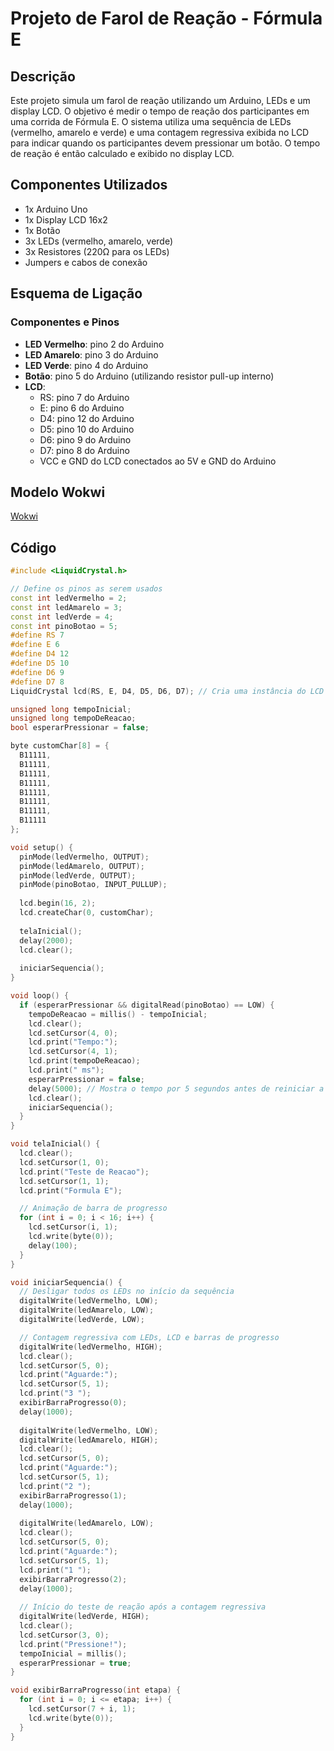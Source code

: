 # Projeto de Farol de Reação - Fórmula E

## Descrição

Este projeto simula um farol de reação utilizando um Arduino, LEDs e um display LCD. O objetivo é medir o tempo de reação dos participantes em uma corrida de Fórmula E. O sistema utiliza uma sequência de LEDs (vermelho, amarelo e verde) e uma contagem regressiva exibida no LCD para indicar quando os participantes devem pressionar um botão. O tempo de reação é então calculado e exibido no display LCD.

## Componentes Utilizados

- 1x Arduino Uno
- 1x Display LCD 16x2
- 1x Botão
- 3x LEDs (vermelho, amarelo, verde)
- 3x Resistores (220Ω para os LEDs)
- Jumpers e cabos de conexão

## Esquema de Ligação

### Componentes e Pinos

- **LED Vermelho**: pino 2 do Arduino
- **LED Amarelo**: pino 3 do Arduino
- **LED Verde**: pino 4 do Arduino
- **Botão**: pino 5 do Arduino (utilizando resistor pull-up interno)
- **LCD**:
  - RS: pino 7 do Arduino
  - E: pino 6 do Arduino
  - D4: pino 12 do Arduino
  - D5: pino 10 do Arduino
  - D6: pino 9 do Arduino
  - D7: pino 8 do Arduino
  - VCC e GND do LCD conectados ao 5V e GND do Arduino

## Modelo Wokwi

[Wokwi](https://wokwi.com/projects/400543340744012801)

## Código

```cpp
#include <LiquidCrystal.h>

// Define os pinos as serem usados
const int ledVermelho = 2;
const int ledAmarelo = 3;
const int ledVerde = 4;
const int pinoBotao = 5;
#define RS 7
#define E 6
#define D4 12
#define D5 10
#define D6 9
#define D7 8
LiquidCrystal lcd(RS, E, D4, D5, D6, D7); // Cria uma instância do LCD

unsigned long tempoInicial;
unsigned long tempoDeReacao;
bool esperarPressionar = false;

byte customChar[8] = {
  B11111,
  B11111,
  B11111,
  B11111,
  B11111,
  B11111,
  B11111,
  B11111
};

void setup() {
  pinMode(ledVermelho, OUTPUT);
  pinMode(ledAmarelo, OUTPUT);
  pinMode(ledVerde, OUTPUT);
  pinMode(pinoBotao, INPUT_PULLUP);
  
  lcd.begin(16, 2);
  lcd.createChar(0, customChar);
  
  telaInicial();
  delay(2000);
  lcd.clear();
  
  iniciarSequencia();
}

void loop() {
  if (esperarPressionar && digitalRead(pinoBotao) == LOW) {
    tempoDeReacao = millis() - tempoInicial;
    lcd.clear();
    lcd.setCursor(4, 0);
    lcd.print("Tempo:");
    lcd.setCursor(4, 1);
    lcd.print(tempoDeReacao);
    lcd.print(" ms");
    esperarPressionar = false;
    delay(5000); // Mostra o tempo por 5 segundos antes de reiniciar a sequência
    lcd.clear();
    iniciarSequencia();
  }
}

void telaInicial() {
  lcd.clear();
  lcd.setCursor(1, 0);
  lcd.print("Teste de Reacao");
  lcd.setCursor(1, 1);
  lcd.print("Formula E");

  // Animação de barra de progresso
  for (int i = 0; i < 16; i++) {
    lcd.setCursor(i, 1);
    lcd.write(byte(0));
    delay(100);
  }
}

void iniciarSequencia() {
  // Desligar todos os LEDs no início da sequência
  digitalWrite(ledVermelho, LOW);
  digitalWrite(ledAmarelo, LOW);
  digitalWrite(ledVerde, LOW);

  // Contagem regressiva com LEDs, LCD e barras de progresso
  digitalWrite(ledVermelho, HIGH);
  lcd.clear();
  lcd.setCursor(5, 0);
  lcd.print("Aguarde:");
  lcd.setCursor(5, 1);
  lcd.print("3 ");
  exibirBarraProgresso(0);
  delay(1000);
  
  digitalWrite(ledVermelho, LOW);
  digitalWrite(ledAmarelo, HIGH);
  lcd.clear();
  lcd.setCursor(5, 0);
  lcd.print("Aguarde:");
  lcd.setCursor(5, 1);
  lcd.print("2 ");
  exibirBarraProgresso(1);
  delay(1000);
  
  digitalWrite(ledAmarelo, LOW);
  lcd.clear();
  lcd.setCursor(5, 0);
  lcd.print("Aguarde:");
  lcd.setCursor(5, 1);
  lcd.print("1 ");
  exibirBarraProgresso(2);
  delay(1000);
  
  // Início do teste de reação após a contagem regressiva
  digitalWrite(ledVerde, HIGH);
  lcd.clear();
  lcd.setCursor(3, 0);
  lcd.print("Pressione!");
  tempoInicial = millis();
  esperarPressionar = true;
}

void exibirBarraProgresso(int etapa) {
  for (int i = 0; i <= etapa; i++) {
    lcd.setCursor(7 + i, 1);
    lcd.write(byte(0));
  }
}